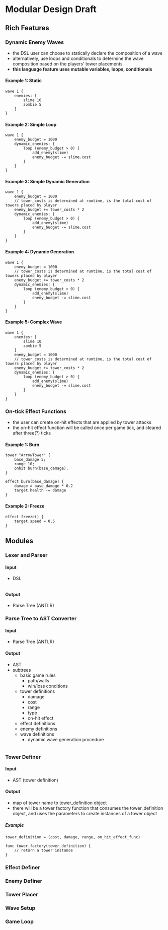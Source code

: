 # Modular Design Draft
## Rich Features
### Dynamic Enemy Waves
- the DSL user can choose to statically declare the composition of a wave
- alternatively, use loops and conditionals to determine the wave composition based on the players' tower placements
- **this language feature uses mutable variables, loops, conditionals**
#### Example 1: Static
```
wave 1 {
	enemies: [
		slime 10
		zombie 5
	]
}
```
#### Example 2: Simple Loop
```
wave 1 {
	enemy_budget = 1000
	dynamic_enemies: {
		loop (enemy_budget > 0) {
			add_enemy(slime)
			enemy_budget -= slime.cost
		}
	}
}
```
#### Example 3: Simple Dynamic Generation
```
wave 1 {
	enemy_budget = 1000
	// tower_costs is determined at runtime, is the total cost of towers placed by player
	enemy_budget += tower_costs * 2
	dynamic_enemies: {
		loop (enemy_budget > 0) {
			add_enemy(slime)
			enemy_budget -= slime.cost
		}
	}
}
```
#### Example 4: Dynamic Generation
```
wave 1 {
	enemy_budget = 1000
	// tower_costs is determined at runtime, is the total cost of towers placed by player
	enemy_budget += tower_costs * 2
	dynamic_enemies: {
		loop (enemy_budget > 0) {
			add_enemy(slime)
			enemy_budget -= slime.cost
		}
	}
}
```
#### Example 5: Complex Wave
```
wave 1 {
	enemies: [
		slime 10
		zombie 5
	]
	enemy_budget = 1000
	// tower_costs is determined at runtime, is the total cost of towers placed by player
	enemy_budget += tower_costs * 2
	dynamic_enemies: {
		loop (enemy_budget > 0) {
			add_enemy(slime)
			enemy_budget -= slime.cost
		}
	}
}
```
### On-tick Effect Functions
- the user can create on-hit effects that are applied by tower attacks
- the on-hit effect function will be called once per game tick, and cleared after three(?) ticks
#### Example 1: Burn
```
tower "ArrowTower" {
	base_damage 5;
	range 10;
	onhit burn(base_damage);
}

effect burn(base_damage) {
	damage = base_damage * 0.2
	target.health -= damage
}
```
#### Example 2: Freeze
```
effect freeze() {
	target.speed = 0.5
}
```
## Modules
### Lexer and Parser
#### Input
- DSL
```

```
#### Output
- Parse Tree (ANTLR)
### Parse Tree to AST Converter
#### Input
- Parse Tree (ANTLR)
#### Output
- AST
- subtrees
	- basic game rules
		- path/walls
		- win/loss conditions
	- tower definitions
		- damage
		- cost
		- range
		- type
		- on-hit effect
	- effect definitions
	- enemy definitions
	- wave definitions
		- dynamic wave generation procedure
```
```
### Tower Definer
#### Input
- AST (tower definition)
#### Output
- map of tower name to tower_definition object
- there will be a tower factory function that consumes the tower_definition object, and uses the parameters to create instances of a tower object 
##### Example
```
tower_definition = (cost, damage, range, on_hit_effect_func)

func tower_factory(tower_definition) {
	// return a tower instance
}
```

### Effect Definer
### Enemy Definer
### Tower Placer
### Wave Setup
### Game Loop